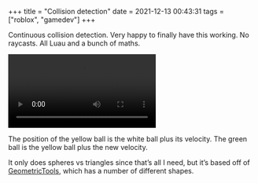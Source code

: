 +++
title = "Collision detection"
date = 2021-12-13 00:43:31
tags = ["roblox", "gamedev"]
+++

Continuous collision detection. Very happy to finally have this working. No
raycasts. All Luau and a bunch of maths.

![](00.mp4)

The position of the yellow ball is the white ball plus its velocity. The green
ball is the yellow ball plus the new velocity.

It only does spheres vs triangles since that’s all I need, but it’s based off of
[GeometricTools][gt], which has a number of different shapes.

[gt]: https://github.com/davideberly/GeometricTools
